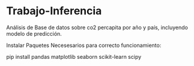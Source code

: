 # Trabajo-Inferencia
Análisis de Base de datos sobre co2 percapita por año y país, incluyendo modelo de predicción.

Instalar Paquetes Necesesarios para correcto funcionamiento:

pip install pandas matplotlib seaborn scikit-learn scipy
